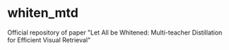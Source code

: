 # whiten_mtd
Official repository of paper "Let All be Whitened: Multi-teacher Distillation for Efficient Visual Retrieval"
